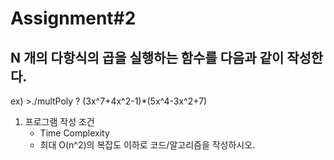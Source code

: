 # Assignment#2

## N 개의 다항식의 곱을 실행하는 함수를 다음과 같이 작성한다.

ex)
    >./multPoly
        ? (3x^7+4x^2-1)*(5x^4-3x^2+7)

1. 프로그램 작성 조건
    - Time Complexity
    - 최대 O(n^2)의 복잡도 이하로 코드/알고리즘을 작성하시오.